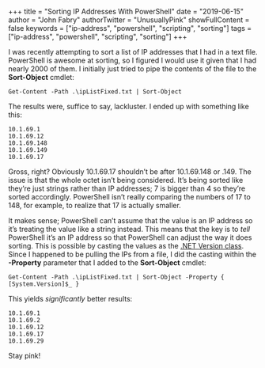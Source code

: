 +++
title = "Sorting IP Addresses With PowerShell"
date = "2019-06-15"
author = "John Fabry"
authorTwitter = "UnusuallyPink"
showFullContent = false
keywords = ["ip-address", "powershell", "scripting", "sorting"]
tags = ["ip-address", "powershell", "scripting", "sorting"]
+++

I was recently attempting to sort a list of IP addresses that I had in a text file. PowerShell is awesome at sorting, so I figured I would use it given that I had nearly 2000 of them. I initially just tried to pipe the contents of the file to the **Sort-Object** cmdlet:

`Get-Content -Path .\ipListFixed.txt | Sort-Object`

The results were, suffice to say, lackluster. I ended up with something like this:

```
10.1.69.1
10.1.69.12
10.1.69.148
10.1.69.149
10.1.69.17
```

Gross, right? Obviously 10.1.69.17 shouldn’t be after 10.1.69.148 or .149. The issue is that the whole octet isn’t being considered. It’s being sorted like they’re just strings rather than IP addresses; 7 is bigger than 4 so they’re sorted accordingly. PowerShell isn’t really comparing the numbers of 17 to 148, for example, to realize that 17 is actually smaller.

It makes sense; PowerShell can’t assume that the value is an IP address so it’s treating the value like a string instead. This means that the key is to _tell_ PowerShell it’s an IP address so that PowerShell can adjust the way it does sorting. This is possible by casting the values as the [.NET Version class](https://docs.microsoft.com/en-us/dotnet/api/system.version?view=netcore-2.2). Since I happened to be pulling the IPs from a file, I did the casting within the **\-Property** parameter that I added to the **Sort-Object** cmdlet:

`Get-Content -Path .\ipListFixed.txt | Sort-Object -Property { [System.Version]$_ }`

This yields _significantly_ better results:

```
10.1.69.1
10.1.69.2
10.1.69.12
10.1.69.17
10.1.69.29
```

Stay pink!

